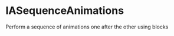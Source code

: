IASequenceAnimations
====================

Perform a sequence of animations one after the other using blocks